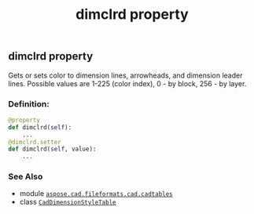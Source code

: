 ﻿---
title: dimclrd property
second_title: Aspose.CAD for Python via .NET API References
description: 
type: docs
weight: 350
url: /python-net/aspose.cad.fileformats.cad.cadtables/caddimensionstyletable/dimclrd/
is_root: false
---

## dimclrd property


Gets or sets color to dimension lines, arrowheads, and dimension leader lines.
Possible values are 1-225 (color index), 0 - by block, 256 - by layer.
### Definition:
```python
@property
def dimclrd(self):
    ...
@dimclrd.setter
def dimclrd(self, value):
    ...
```

### See Also
* module [`aspose.cad.fileformats.cad.cadtables`](../../)
* class [`CadDimensionStyleTable`](/cad/python-net/aspose.cad.fileformats.cad.cadtables/caddimensionstyletable)
